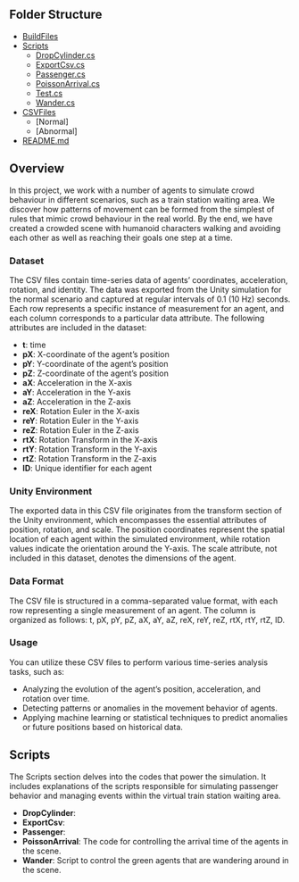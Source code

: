## Folder Structure
 * [BuildFiles](./)
 * [Scripts](./)
   * [DropCylinder.cs](./Scripts/DropCylinder.cs)
   * [ExportCsv.cs](./Scripts/ExportCsv.cs)
   * [Passenger.cs](./Scripts/Passenger.cs)
   * [PoissonArrival.cs](./Scripts/PoissonArrival.cs)
   * [Test.cs](./Scripts/Test.cs)
   * [Wander.cs](./Scripts/Wander.cs)
 * [CSVFiles](./)
   * [Normal]
   * [Abnormal]
 * [README.md](./)

## Overview
In this project, we work with a number of agents to simulate crowd behaviour in different scenarios, such as a train station waiting area. We discover how patterns of movement can be formed from the simplest of rules that mimic crowd behaviour in the real world. By the end, we have created a crowded scene with humanoid characters walking and avoiding each other as well as reaching their goals one step at a time.

### Dataset
The CSV files contain time-series data of agents’ coordinates, acceleration, rotation, and
identity. The data was exported from the Unity simulation for the normal scenario and captured at 
regular intervals of 0.1 (10 Hz) seconds. Each row represents a specific 
instance of measurement for an agent, and each column corresponds to a particular data 
attribute. The following attributes are included in the dataset:

* **t**: time  
*	**pX**: X-coordinate of the agent’s position  
*	**pY**: Y-coordinate of the agent’s position  
*	**pZ**: Z-coordinate of the agent’s position  
*	**aX**: Acceleration in the X-axis  
*	**aY**: Acceleration in the Y-axis  
*	**aZ**: Acceleration in the Z-axis  
*	**reX**: Rotation Euler in the X-axis  
*	**reY**: Rotation Euler in the Y-axis  
*	**reZ**: Rotation Euler in the Z-axis  
*	**rtX**: Rotation Transform in the X-axis  
*	**rtY**: Rotation Transform in the Y-axis  
*	**rtZ**: Rotation Transform in the Z-axis  
*	**ID**: Unique identifier for each agent

### Unity Environment
The exported data in this CSV file originates from the transform section of the Unity environment, which encompasses the essential attributes of position, rotation, and scale. The position coordinates represent the spatial location of each agent within the simulated environment, while rotation values indicate the orientation around the Y-axis. The scale attribute, not included in this dataset, denotes the dimensions of the agent. 

### Data Format
The CSV file is structured in a comma-separated value format, with each row representing a single measurement of an agent. The column is organized as follows: t, pX, pY, pZ, aX, aY, aZ, reX, reY, reZ, rtX, rtY, rtZ, ID. 

### Usage
You can utilize these CSV files to perform various time-series analysis tasks, such as:
*	Analyzing the evolution of the agent’s position, acceleration, and rotation over time. 
*	Detecting patterns or anomalies in the movement behavior of agents.
*	Applying machine learning or statistical techniques to predict anomalies or future positions based on historical data.

## Scripts
The Scripts section delves into the codes that power the simulation. It includes explanations of the scripts responsible for simulating passenger behavior and managing events within the virtual train station waiting area.
* **DropCylinder**:  
*	**ExportCsv**: 
*	**Passenger**:  
*	**PoissonArrival**: The code for controlling the arrival time of the agents in the scene.
*	**Wander**: Script to control the green agents that are wandering around in the scene. 

